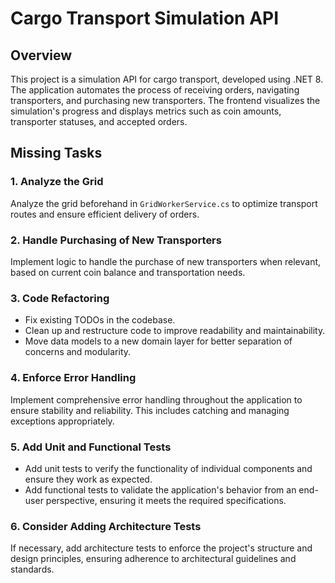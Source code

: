 # Cargo Transport Simulation API

## Overview

This project is a simulation API for cargo transport, developed using .NET 8. The application automates the process of receiving orders, navigating transporters, and purchasing new transporters. The frontend visualizes the simulation's progress and displays metrics such as coin amounts, transporter statuses, and accepted orders.

## Missing Tasks

### 1. Analyze the Grid

Analyze the grid beforehand in `GridWorkerService.cs` to optimize transport routes and ensure efficient delivery of orders.

### 2. Handle Purchasing of New Transporters

Implement logic to handle the purchase of new transporters when relevant, based on current coin balance and transportation needs.

### 3. Code Refactoring

- Fix existing TODOs in the codebase.
- Clean up and restructure code to improve readability and maintainability.
- Move data models to a new domain layer for better separation of concerns and modularity.

### 4. Enforce Error Handling

Implement comprehensive error handling throughout the application to ensure stability and reliability. This includes catching and managing exceptions appropriately.

### 5. Add Unit and Functional Tests

- Add unit tests to verify the functionality of individual components and ensure they work as expected.
- Add functional tests to validate the application's behavior from an end-user perspective, ensuring it meets the required specifications.

### 6. Consider Adding Architecture Tests

If necessary, add architecture tests to enforce the project's structure and design principles, ensuring adherence to architectural guidelines and standards.
